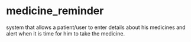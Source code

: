 # medicine_reminder
system that allows a patient/user to enter details about his medicines and alert when it is time for him to take the medicine.
